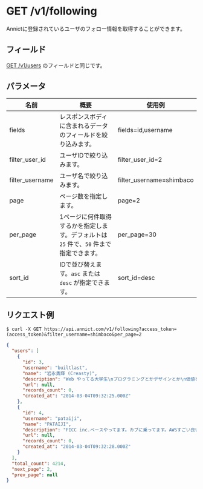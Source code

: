 # GET /v1/following

Annictに登録されているユーザのフォロー情報を取得することができます。

## フィールド

[GET /v1/users](users.md) のフィールドと同じです。


## パラメータ

| 名前 | 概要 | 使用例 |
| --- | --- | --- |
| fields | レスポンスボディに含まれるデータのフィールドを絞り込みます。 | fields=id,username |
| filter_user_id | ユーザIDで絞り込みます。 | filter_user_id=2 |
| filter_username | ユーザ名で絞り込みます。 | filter_username=shimbaco |
| page | ページ数を指定します。 | page=2 |
| per_page | 1ページに何件取得するかを指定します。デフォルトは `25` 件で、`50` 件まで指定できます。 | per_page=30 |
| sort_id | IDで並び替えます。`asc` または `desc` が指定できます。 | sort_id=desc |


## リクエスト例

```
$ curl -X GET https://api.annict.com/v1/following?access_token=(access_token)&filter_username=shimbaco&per_page=2
```

```json
{
  "users": [
    {
      "id": 3,
      "username": "builtlast",
      "name": "岩永勇輝 (Creasty)",
      "description": "Web やってる大学生\nプログラミングとかデザインとか\n価値を生み出せるようになりたい\n\nアルバイト@FICC\n\nC / Obj-C / Ruby / Haskell / PHP / CoffeeScript / VimScript / Photoshop / Illustrator",
      "url": null,
      "records_count": 0,
      "created_at": "2014-03-04T09:32:25.000Z"
    },
    {
      "id": 4,
      "username": "pataiji",
      "name": "PATAIJI",
      "description": "FICC inc.ベースやってます。カブに乗ってます。AWSすごい良い。Railsすごい楽。",
      "url": null,
      "records_count": 0,
      "created_at": "2014-03-04T09:32:28.000Z"
    }
  ],
  "total_count": 4214,
  "next_page": 2,
  "prev_page": null
}
```

